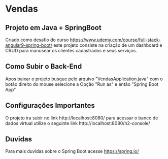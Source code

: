 # Vendas

## Projeto em Java + SpringBoot

Criado como desafio do curso https://www.udemy.com/course/full-stack-angular9-spring-boot/ este projeto consiste na criação de um dashboard 
e CRUD para manusear os clientes cadastrados e seus serviços.

## Como Subir o Back-End

Apos baixar o projeto busque pelo arquivo "VendasApplication.java" com o botão direito do mouse selecione a Opção "Run as" e então "Spring Boot App"

## Configurações Importantes

O projeto ira subir no link http://localhost:8080/ para acessar o banco de dados virtual utilize o seguinte link http://localhost:8080/h2-console/

## Duvidas

Para mais duvidas sobre o Spring Boot acesse https://spring.io/



